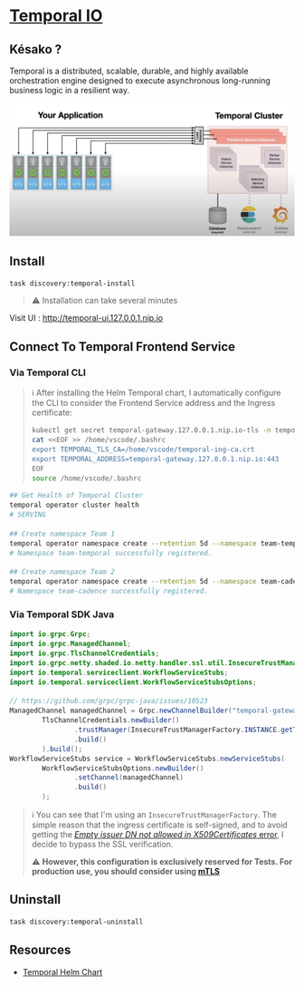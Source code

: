 # [Temporal IO][temporal.io]

## Késako ?

Temporal is a distributed, scalable, durable, and highly available orchestration engine designed to execute asynchronous long-running business logic in a resilient way.

![Temporal Components](../images/temporal-components.png)

## Install

```bash
task discovery:temporal-install
```

> ⚠️ Installation can take several minutes

Visit UI :  <http://temporal-ui.127.0.0.1.nip.io>

## Connect To Temporal **Frontend Service**

### Via Temporal CLI

> ℹ️ After installing the Helm Temporal chart, I automatically configure the CLI to consider the Frontend Service address and the Ingress certificate:
>
> ```bash
> kubectl get secret temporal-gateway.127.0.0.1.nip.io-tls -n temporal-system -o jsonpath="{['data']['ca\.crt']}" | base64 --decode > /home/vscode/temporal-ing-ca.crt
> cat <<EOF >> /home/vscode/.bashrc
> export TEMPORAL_TLS_CA=/home/vscode/temporal-ing-ca.crt
> export TEMPORAL_ADDRESS=temporal-gateway.127.0.0.1.nip.io:443
> EOF
> source /home/vscode/.bashrc
>```

```bash
## Get Health of Temporal Cluster
temporal operator cluster health
# SERVING

## Create namespace Team 1
temporal operator namespace create --retention 5d --namespace team-temporal
# Namespace team-temporal successfully registered.

## Create namespace Team 2
temporal operator namespace create --retention 5d --namespace team-cadence
# Namespace team-cadence successfully registered.
```

### Via Temporal SDK Java

```java
import io.grpc.Grpc;
import io.grpc.ManagedChannel;
import io.grpc.TlsChannelCredentials;
import io.grpc.netty.shaded.io.netty.handler.ssl.util.InsecureTrustManagerFactory;
import io.temporal.serviceclient.WorkflowServiceStubs;
import io.temporal.serviceclient.WorkflowServiceStubsOptions;

// https://github.com/grpc/grpc-java/issues/10523
ManagedChannel managedChannel = Grpc.newChannelBuilder("temporal-gateway.127.0.0.1.nip.io:443",
        TlsChannelCredentials.newBuilder()
                .trustManager(InsecureTrustManagerFactory.INSTANCE.getTrustManagers()[0])
                .build()
        ).build();
WorkflowServiceStubs service = WorkflowServiceStubs.newServiceStubs(
        WorkflowServiceStubsOptions.newBuilder()
                .setChannel(managedChannel)
                .build()
        );
```

> ℹ️ You can see that I'm using an `InsecureTrustManagerFactory`. The simple reason that the ingress certificate is self-signed, and to avoid getting the [*Empty issuer DN not allowed in X509Certificates* error][cert-manager-certificate-validity], I decide to bypass the SSL verification.
>
> ⚠️ **However, this configuration is exclusively reserved for Tests. For production use, you should consider using [mTLS][temporal-mtls-cloud]**

## Uninstall

```bash
task discovery:temporal-uninstall
```

## Resources

- [Temporal Helm Chart][temporal-helm-chart-gh]

<!-- Links -->
[temporal.io]: https://temporal.io/
[temporal-helm-chart-gh]: https://github.com/temporalio/helm-charts
[cert-manager-certificate-validity]: https://cert-manager.io/docs/configuration/selfsigned/#certificate-validity
[temporal-mtls-cloud]: https://learn.temporal.io/getting_started/java/run_workers_with_cloud_java/
